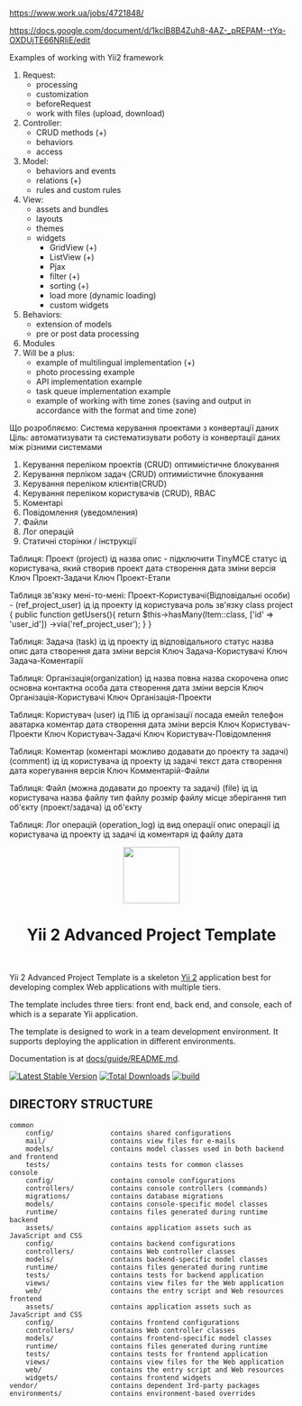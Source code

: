 https://www.work.ua/jobs/4721848/

https://docs.google.com/document/d/1kclB8B4Zuh8-4AZ-_pREPAM--tYq-OXDUjTE66NRIiE/edit

Examples of working with Yii2 framework
1. Request:
	- processing
	- customization
	- beforeRequest
	- work with files (upload, download)
2. Controller:
	- CRUD methods (+)
	- behaviors
	- access
3. Model:
	- behaviors and events
	- relations (+)
	- rules and custom rules
4. View:
	- assets and bundles
	- layouts
	- themes
	- widgets
		- GridView (+)
		- ListView (+)
		- Pjax
		- filter (+)
		- sorting (+)
		- load more (dynamic loading)
		- custom widgets
5. Behaviors:
	- extension of models
	- pre or post data processing
6. Modules
7. Will be a plus:
	- example of multilingual implementation (+)
	- photo processing example
	- API implementation example
	- task queue implementation example
	- example of working with time zones (saving and output in accordance with the format and time zone)



Що розробляємо: Система керування проектами з конвертації даних
Ціль: автоматизувати та систематизувати роботу із конвертації даних між різними системами
1. Керування переліком проектів (CRUD)
    оптимиістичне блокування
2. Керування перліком задач (CRUD)
    оптимиістичне блокування
3. Керування переліком клієнтів(CRUD)
4. Керування переліком користувачів (CRUD), RBAC
5. Коментарі
6. Повідомлення (уведомления)
7. Файли
8. Лог операцій
9. Статичні сторінки / інструкції



Таблиця: Проект (project)
    ід
    назва
    опис - підключити TinyMCE
    статус
    ід користувача, який створив проект
    дата створення
    дата зміни
    версія
Ключ Проект-Задачи
Ключ Проект-Етапи

Таблиця зв'язку мені-то-мені: Проект-Користувачі(Відповідальні особи) - (ref_project_user)
    ід
    ід проекту
    ід користувача
    роль зв'язку
class project {
    public function getUsers(){
        return $this->hasMany(Item::class, ['id' => 'user_id'])
            ->via('ref_project_user');
    }
}


Таблиця: Задача (task)
    ід
    ід проекту
    ід відповідального
    статус
    назва
    опис
    дата створення
    дата зміни
    версія
Ключ Задача-Користувачі
Ключ Задача-Коментарії
    

Таблиця: Організація(organization)
    ід
    назва повна
    назва скорочена
    опис
    основна контактна особа
    дата створення
    дата зміни
    версія
Ключ Організація-Користувачі
Ключ Організація-Проекти

    
Таблиця: Користувач (user)
    ід
    ПІБ
    ід організації
    посада
    емейл
    телефон
    аватарка
    коментар
    дата створення
    дата зміни
    версія
Ключ Користувач-Проекти
Ключ Користувач-Задачі
Ключ Користувач-Повідомлення


Таблиця: Коментар (коментарі можливо додавати до проекту та задачі) (comment)
    ід
    ід користувача
    ід проекту
    ід задачі
    текст
    дата створення
    дата корегування
    версія
Ключ Комментарій-Файли


Таблиця: Файл (можна додавати до проекту та задачі) (file)
    ід
    ід користувача
    назва файлу
    тип файлу
    розмір файлу
    місце зберігання
    тип об'єкту (проект/задача)
    ід об'єкту
    
    

Таблиця: Лог операцій (operation_log)
    ід
    вид операції
    опис операції
    ід користувача
    ід проекту
    ід задачі
    ід коментаря
    ід файлу
    дата




<p align="center">
    <a href="https://github.com/yiisoft" target="_blank">
        <img src="https://avatars0.githubusercontent.com/u/993323" height="100px">
    </a>
    <h1 align="center">Yii 2 Advanced Project Template</h1>
    <br>
</p>

Yii 2 Advanced Project Template is a skeleton [Yii 2](http://www.yiiframework.com/) application best for
developing complex Web applications with multiple tiers.

The template includes three tiers: front end, back end, and console, each of which
is a separate Yii application.

The template is designed to work in a team development environment. It supports
deploying the application in different environments.

Documentation is at [docs/guide/README.md](docs/guide/README.md).

[![Latest Stable Version](https://img.shields.io/packagist/v/yiisoft/yii2-app-advanced.svg)](https://packagist.org/packages/yiisoft/yii2-app-advanced)
[![Total Downloads](https://img.shields.io/packagist/dt/yiisoft/yii2-app-advanced.svg)](https://packagist.org/packages/yiisoft/yii2-app-advanced)
[![build](https://github.com/yiisoft/yii2-app-advanced/workflows/build/badge.svg)](https://github.com/yiisoft/yii2-app-advanced/actions?query=workflow%3Abuild)

DIRECTORY STRUCTURE
-------------------

```
common
    config/              contains shared configurations
    mail/                contains view files for e-mails
    models/              contains model classes used in both backend and frontend
    tests/               contains tests for common classes    
console
    config/              contains console configurations
    controllers/         contains console controllers (commands)
    migrations/          contains database migrations
    models/              contains console-specific model classes
    runtime/             contains files generated during runtime
backend
    assets/              contains application assets such as JavaScript and CSS
    config/              contains backend configurations
    controllers/         contains Web controller classes
    models/              contains backend-specific model classes
    runtime/             contains files generated during runtime
    tests/               contains tests for backend application    
    views/               contains view files for the Web application
    web/                 contains the entry script and Web resources
frontend
    assets/              contains application assets such as JavaScript and CSS
    config/              contains frontend configurations
    controllers/         contains Web controller classes
    models/              contains frontend-specific model classes
    runtime/             contains files generated during runtime
    tests/               contains tests for frontend application
    views/               contains view files for the Web application
    web/                 contains the entry script and Web resources
    widgets/             contains frontend widgets
vendor/                  contains dependent 3rd-party packages
environments/            contains environment-based overrides
```
